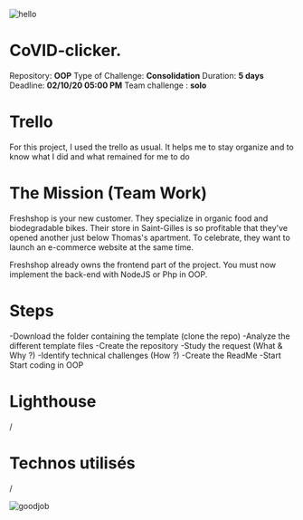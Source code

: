![hello](https://media.giphy.com/media/l4FGtLo1mvRrl0cxy/giphy.gif)
# CoVID-clicker.


Repository: **OOP**
Type of Challenge: **Consolidation**
Duration: **5 days**
Deadline: **02/10/20 05:00 PM**
Team challenge : **solo**



# Trello

For this project, I used the trello as usual. It helps me to stay organize and to know what I did and 
what remained for me to do 



# The  Mission (Team Work)

Freshshop is your new customer. They specialize in organic food and biodegradable bikes. Their store in Saint-Gilles is so profitable that they've opened another just below Thomas's apartment. To celebrate, they want to launch an e-commerce website at the same time.

Freshshop already owns the frontend part of the project. You must now implement the back-end with NodeJS or Php in OOP.
 
# Steps
   
 
 -Download the folder containing the template (clone the repo)
 -Analyze the different template files
 -Create the repository
 -Study the request (What & Why ?)
 -Identify technical challenges (How ?)
 -Create the ReadMe
 -Start Start coding in OOP
 




# Lighthouse
/
# Technos utilisés

/

![goodjob](https://media.giphy.com/media/ViIiS3xXVDoWjug4T7/giphy.gif)
